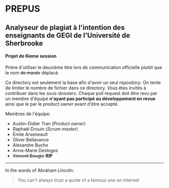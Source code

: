 # PREPUS
## Analyseur de plagiat à l'intention des enseignants de GEGI de l'Université de Sherbrooke
#### Projet de 6ieme session
Prière d'utiliser le deuxième titre lors de communication officielle plutôt que le nom ~~de marde~~ déplacé.

Ce directory est seulement la base afin d'avoir un seul _repository_. On tente de limiter le nombre de fichier dans ce directory. Vous êtes invités à contribuer dans les sous-dossiers.
Chaque pull request doit être revu par un membre d'équipe **n'ayant pas participé au développement en revue** ainsi que le par le _product owner_ avant d'être accepté.

Membres de l'équipe:
- Austin-Didier Tran (_Product owner_)
- Raphaël Drouin (_Scrum master_)
- Émile Arseneault
- Oliver Bellavance
- Alexandre Buche
- Anne-Marie Desloges
- ~~Vincent Bougie~~ **RIP**
---
In the words of Abraham Lincoln:
> You can't always trust a quote of a famous one on Internet